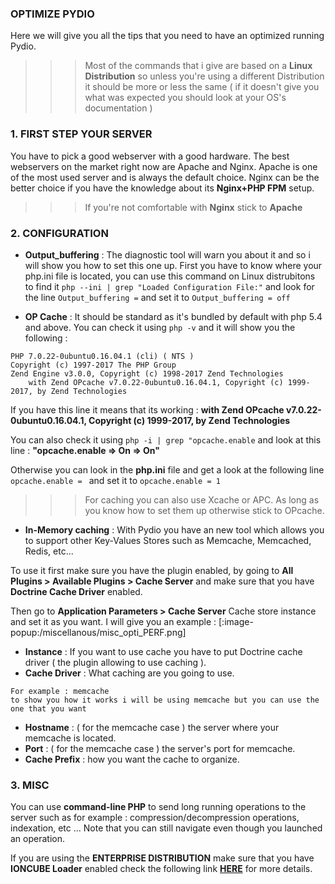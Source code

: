 ### OPTIMIZE PYDIO
Here we will give you all the tips that you need to have an optimized running Pydio.

>>> Most of the commands that i give are based on a **Linux Distribution** so unless you're using a different Distribution it should be more or less the same ( if it doesn't give you what was expected you should look at your OS's documentation )

### 1. FIRST STEP YOUR SERVER
You have to pick a good webserver with a good hardware. The best webservers on the market right now are Apache and Nginx. Apache is one of the most used server and is always the default choice. Nginx can be the better choice if you have the knowledge about its **Nginx+PHP FPM** setup.

>>>If you're not comfortable with **Nginx** stick to **Apache**

### 2. CONFIGURATION
+ **Output_buffering** : The diagnostic tool will warn you about it and so i will show you how to set this one up.
First you have to know where your php.ini file is located, you can use this command on Linux distrubitons to find it `php --ini | grep "Loaded Configuration File:"`
and look for the line `Output_buffering =`
and set it to `Output_buffering = off`

+ **OP Cache** : It should be standard as it's bundled by default with php 5.4 and above.
You can check it using `php -v` and it will show you the following :
```
PHP 7.0.22-0ubuntu0.16.04.1 (cli) ( NTS )
Copyright (c) 1997-2017 The PHP Group
Zend Engine v3.0.0, Copyright (c) 1998-2017 Zend Technologies
    with Zend OPcache v7.0.22-0ubuntu0.16.04.1, Copyright (c) 1999-2017, by Zend Technologies
```
If you have this line it means that its working :
**with Zend OPcache v7.0.22-0ubuntu0.16.04.1, Copyright (c) 1999-2017, by Zend Technologies** 

You can also check it using `php -i | grep "opcache.enable`
and look at this line : **"opcache.enable => On => On"**

Otherwise you can look in the **php.ini** file and get a look at the following line `opcache.enable = `
and set it to `opcache.enable = 1`

>>>For caching you can also use Xcache or APC. As long as you know how to set them up otherwise stick to OPcache.

+ **In-Memory caching** : With Pydio you have an new tool which allows you to support other Key-Values Stores such as Memcache, Memcached, Redis, etc...

To use it first make sure you have the plugin enabled, by going to **All Plugins > Available Plugins > Cache Server** and make sure that you have **Doctrine Cache Driver** enabled.

Then go to **Application Parameters > Cache Server** Cache store instance and set it as you want.
I will give you an example : 
[:image-popup:/miscellanous/misc_opti_PERF.png]

+ **Instance** : If you want to use cache you have to put Doctrine cache driver ( the plugin allowing to use caching ).
+ **Cache Driver** : What caching are you going to use.
```
For example : memcache
to show you how it works i will be using memcache but you can use the one that you want
```
+ **Hostname** : ( for the memcache case ) the server where your memcache is located.
+ **Port** : ( for the memcache case ) the server's port for memcache.
+ **Cache Prefix** : how you want the cache to organize.

### 3. MISC

You can use **command-line PHP** to send long running operations to the server such as for example : compression/decompression operations, indexation, etc ...
Note that you can still navigate even though you launched an operation.

If you are using the **ENTERPRISE DISTRIBUTION** make sure that you have **IONCUBE Loader** enabled check the following link **[HERE](https://pydio.com/en/docs/v8/troubleshooting)** for more details.